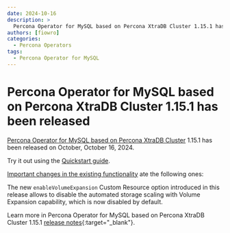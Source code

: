 ```yaml
---
date: 2024-10-16
description: >
  Percona Operator for MySQL based on Percona XtraDB Cluster 1.15.1 has been released on Wednesday, October 16, 2024.
authors: [fiowro]
categories:
  - Percona Operators
tags:
  - Percona Operator for MySQL
---
```


# Percona Operator for MySQL based on Percona XtraDB Cluster 1.15.1 has been released

<!-- more -->

[Percona Operator for MySQL based on Percona XtraDB Cluster](https://docs.percona.com/percona-operator-for-mysql/pxc/index.html) 1.15.1 has been released on October, October 16, 2024.

Try it out using the [Quickstart guide](https://docs.percona.com/percona-operator-for-mysql/pxc/quickstart.html).

[Important changes in the existing functionality](https://docs.percona.com/percona-operator-for-mysql/pxc/ReleaseNotes/Kubernetes-Operator-for-PXC-RN1.15.1.html#deprecation-change-rename-and-removal) ate the following ones:

The new `enableVolumeExpansion` Custom Resource option introduced in this release allows to disable the automated storage scaling with Volume Expansion capability, which is now disabled by default.

Learn more in Percona Operator for MySQL based on Percona XtraDB Cluster 1.15.1 [release notes](https://docs.percona.com/percona-operator-for-mysql/pxc/ReleaseNotes/Kubernetes-Operator-for-PXC-RN1.15.1.html){:target="_blank"}.


